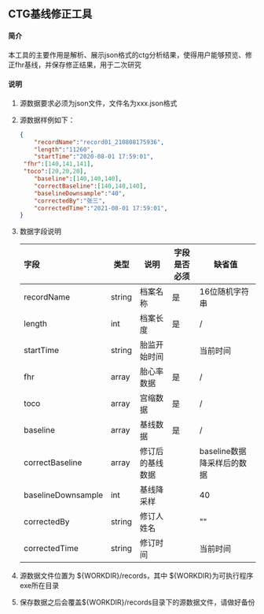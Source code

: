 ## CTG基线修正工具

#### 简介

本工具的主要作用是解析、展示json格式的ctg分析结果，使得用户能够预览、修正fhr基线，并保存修正结果，用于二次研究

#### 说明

1. 源数据要求必须为json文件，文件名为xxx.json格式

2. 源数据样例如下：

   ```json
   {
       "recordName":"record01_210808175936",
       "length":"11260",
       "startTime":"2020-08-01 17:59:01",
   	"fhr":[140,141,141],
   	"toco":[20,20,20],
       "baseline":[140,140,140],
       "correctBaseline":[140,140,140],
       "baselineDownsample":"40",
       "correctedBy":"张三",
       "correctedTime":"2021-08-01 17:59:01",
   }
   ```
   
3. 数据字段说明

   | 字段               | 类型       | 说明             | 字段是否必须 | 缺省值                     |
   | :----------------- | ---------- | ---------------- | ------------ | -------------------------- |
   | recordName         | string     | 档案名称         | 是           | 16位随机字符串             |
   | length             | int        | 档案长度         | 是           | /                          |
   | startTime          | string     | 胎监开始时间     |              | 当前时间                   |
   | fhr                | array<int> | 胎心率数据       | 是           | /                          |
   | toco               | array<int> | 宫缩数据         | 是           | /                          |
   | baseline           | array<int> | 基线数据         | 是           | /                          |
   | correctBaseline    | array<int> | 修订后的基线数据 |              | baseline数据降采样后的数据 |
   | baselineDownsample | int        | 基线降采样       |              | 40                         |
   | correctedBy        | string     | 修订人姓名       |              | ""                         |
   | correctedTime      | string     | 修订时间         |              | 当前时间                   |

4. 源数据文件位置为 ${WORKDIR}/records，其中 ${WORKDIR}为可执行程序exe所在目录

5. 保存数据之后会覆盖${WORKDIR}/records目录下的源数据文件，请做好备份

